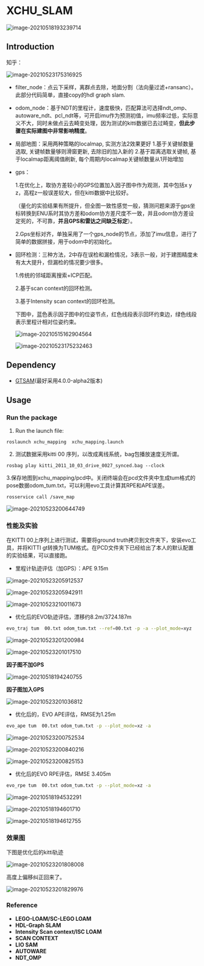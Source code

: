 # XCHU_SLAM

![image-20210518193239714](README/image-20210518193239714.png)

## Introduction

知乎：[](https://zhuanlan.zhihu.com/p/374042868)

![image-20210523175316925](README/image-20210523175316925.png)

- filter_node：点云下采样，离群点去除，地面分割（法向量过滤+ransanc）。此部分代码简单，直接copy的hdl graph slam.

- odom_node：基于NDT的里程计，速度极快，匹配算法可选择ndt_omp、autoware_ndt、pcl_ndt等，可开启imu作为预测初值，imu频率过低，实际意义不大，同时未做点云去畸变处理，因为测试的kitti数据已去过畸变，**但此步骤在实际建图中非常影响精度**。

- 局部地图：采用两种策略的localmap, 实测方法2效果更好
  1.基于关键帧数量选取, 关键帧数量够则滑窗更新, 去除旧的加入新的
  2.基于距离选取关键帧, 基于localmap距离阈值刷新, 每个周期内localmap关键帧数量从1开始增加

- gps：

  1.在优化上，取协方差较小的GPS位置加入因子图中作为观测，其中包括x y z，高程z一般误差较大，但在kitti数据中比较好。

  （量化的实验结果有所提升，但全图一致性感觉一般，猜测问题来源于gps坐标转换到ENU系时其协方差和odom协方差尺度不一致，并且odom协方差设定死的，不可靠，**并且GPS和雷达之间缺乏标定**）。

  2.Gps坐标对齐，单独采用了一个gps_node的节点，添加了imu信息，进行了简单的数据拼接，用于odom中的初始化。

- 回环检测：三种方法，2中存在误检和漏检情况，3表示一般，对于建图精度未有太大提升，但漏检的情况要少很多。

  1.传统的邻域距离搜索+ICP匹配。

  2.基于scan context的回环检测。
  
  3.基于Intensity scan context的回环检测。
  
  下图中，蓝色表示因子图中的位姿节点，红色线段表示回环约束边，绿色线段表示里程计相对位姿约束。
  
  ![image-20210515162904564](README/image-2.png)
  
  ![image-20210523175232463](README/image-20210523175232463.png)

## Dependency

- [GTSAM](https://github.com/borglab/gtsam/releases)(最好采用4.0.0-alpha2版本)

## Usage

### Run the package

1. Run the launch file:

```shell
roslaunch xchu_mapping  xchu_mapping.launch 
```

2. 测试数据采用kitti 00 序列，以改成离线系统，bag包播放速度无所谓。

```shell
rosbag play kitti_2011_10_03_drive_0027_synced.bag --clock
```

   3.保存地图到xchu_mapping/pcd中。关闭终端会在pcd文件夹中生成tum格式的pose数据odom_tum.txt，可以利用evo工具计算其RPE和APE误差。

```bash
rosservice call /save_map
```

![image-20210523200644749](README/image-20210523200644749.png)

### 性能及实验

在KITTI 00上序列上进行测试，需要将ground truth拷贝到文件夹下，安装evo工具，并将KITTI gt转换为TUM格式。在PCD文件夹下已经给出了本人的默认配置的实验结果，可以直接跑。

- 里程计轨迹评估（加GPS）：APE 9.15m

![image-20210523205912537](README/image-20210523205912537.png)

![image-20210523205942911](README/image-20210523205942911.png)

![image-20210523210011673](README/image-20210523210011673.png)

- 优化后的EVO轨迹评估，漂移约8.2m/3724.187m

```sh
evo_traj tum  00.txt odom_tum.txt --ref=00.txt -p -a --plot_mode=xyz
```

![image-20210523201200984](README/image-20210523201200984.png)

![image-20210523201017510](README/image-20210523201017510.png)

**因子图不加GPS**

![image-20210518194240755](README/image-20210518194240755.png)

**因子图加入GPS**

![image-20210523201036812](README/image-20210523201036812.png)

- 优化后的，EVO APE评估，RMSE为1.25m 

```sh
evo_ape tum  00.txt odom_tum.txt -p --plot_mode=xz -a 
```

![image-20210523200752534](README/image-20210523200752534.png)

![image-20210523200840216](README/image-20210523200840216.png)

![image-20210523200825153](README/image-20210523200825153.png)

- 优化后的EVO RPE评估，RMSE 3.405m
```sh
evo_rpe tum  00.txt odom_tum.txt -p --plot_mode=xz -a 
```

![image-20210518194532291](README/image-20210518194532291.png)

![image-20210518194601710](README/image-20210518194601710.png)

![image-20210518194612755](README/image-20210518194612755.png)

### 效果图

下图是优化后的kitti轨迹

![image-20210523201808008](README/image-20210523201808008.png)

高度上偏移纠正回来了。

![image-20210523201829976](README/image-20210523201829976.png)

### Reference

- **LEGO-LOAM/SC-LEGO LOAM**
- **HDL-Graph SLAM**
- **Intensity Scan context/ISC LOAM**
- **SCAN CONTEXT**
- **LIO SAM**
- **AUTOWARE**
- **NDT_OMP**

